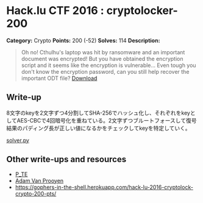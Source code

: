 # Hack.lu CTF 2016 : cryptolocker-200

**Category:** Crypto
**Points:** 200 (-52)
**Solves:** 114
**Description:**

> Oh no! Cthulhu's laptop was hit by ransomware and an important document was encrypted! But you have obtained the encryption script and it seems like the encryption is vulnerable...
> Even tough you don't know the encryption password, can you still help recover the important ODT file?
> [Download](cryptolocker.zip)

## Write-up
8文字のkeyを2文字ずつ4分割してSHA-256でハッシュ化し、それぞれをkeyとしてAES-CBCで4回暗号化を重ねている。2文字ずつブルートフォースして復号結果のパディング長が正しい値になるかをチェックしてkeyを特定していく。

[solver.py](solver.py)

## Other write-ups and resources

* [P_TE](https://p-te.fr/2016/10/20/hack-lu-cryptolocker/)
* [Adam Van Prooyen](http://van.prooyen.com/cryptography/2016/10/20/cryptolocker-Writeup.html)
* https://gophers-in-the-shell.herokuapp.com/hack-lu-2016-cryptolock-crypto-200-pts/
